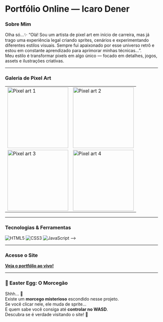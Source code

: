 # Portfólio Online — Icaro Dener

###  Sobre Mim
Olha só…✨
“Olá! Sou um artista de pixel art em início de carreira, mas já trago uma experiência legal criando sprites, cenários e experimentando diferentes estilos visuais. Sempre fui apaixonado por esse universo retrô e estou em constante aprendizado para aprimorar minhas técnicas...”.  
Meu estilo é transformar pixels em algo único — focado em detalhes, jogos, assets e ilustrações criativas.

---

###  Galeria de Pixel Art
<table>
  <tr>
    <td><img src="caminho/para/pixel-art1.png" alt="Pixel art 1" width="200" /></td>
    <td><img src="caminho/para/pixel-art2.png" alt="Pixel art 2" width="200" /></td>
  </tr>
  <tr>
    <td><img src="caminho/para/pixel-art3.png" alt="Pixel art 3" width="200" /></td>
    <td><img src="caminho/para/pixel-art4.png" alt="Pixel art 4" width="200" /></td>
  </tr>
</table>

---

###  Tecnologias & Ferramentas
<p>
  <img alt="HTML5" src="https://img.shields.io/badge/HTML5-E34F26?logo=html5&style=for-the-badge" />
  <img alt="CSS3" src="https://img.shields.io/badge/CSS3-1572B6?logo=css3&style=for-the-badge" />
  <img alt="JavaScript" src="https://img.shields.io/badge/JavaScript-F7DF1E?logo=javascript&style=for-the-badge" />
 -->
</p>

---

###  Acesse o Site
[**Veja o portfólio ao vivo!**](https://icaro-dener.github.io/Portfolio-Online/)

---

### 🦇 Easter Egg: O Morcegão
Shhh... 👀  
Existe um **morcego misterioso** escondido nesse projeto.  
Se você clicar nele, ele muda de sprite...  
E quem sabe você consiga até **controlar no WASD**.  
Descubra se é verdade visitando o site! 🦇
